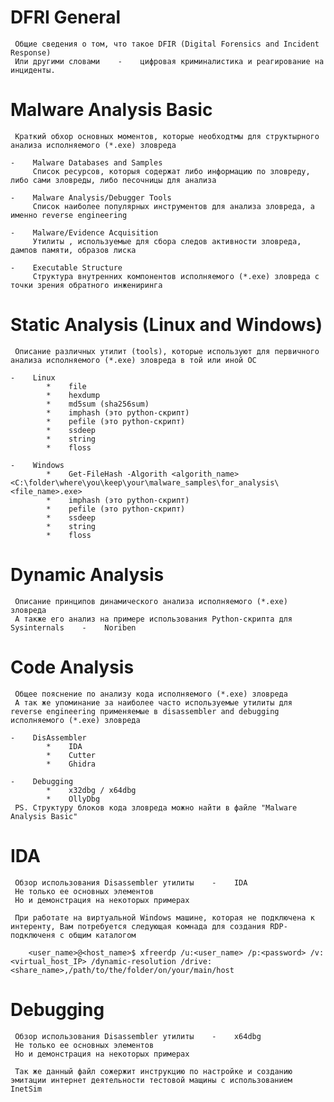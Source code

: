 #    DFRI General
     Общие сведения о том, что такое DFIR (Digital Forensics and Incident Response)
     Или другими словами    -    цифровая криминалистика и реагирование на инциденты.

#    Malware Analysis Basic
     Краткий обхор основных моментов, которые необходтмы для структырного анализа исполняемого (*.exe) зловреда

    -    Malware Databases and Samples
         Список ресурсов, которыя содержат либо информацию по зловреду, либо сами зловреды, либо песочницы для анализа

    -    Malware Analysis/Debugger Tools
         Список наиболее популярных инструментов для анализа зловреда, а именно reverse engineering

    -    Malware/Evidence Acquisition
         Утилиты , используемые для сбора следов активности зловреда, дампов памяти, образов лиска

    -    Executable Structure
         Структура внутренних компонентов исполняемого (*.exe) зловреда с точки зрения обратного инжениринга

#    Static Analysis (Linux and Windows)
     Описание различных утилит (tools), которые используют для первичного анализа исполняемого (*.exe) зловреда в той или иной ОС

    -    Linux
            *    file
            *    hexdump
            *    md5sum (sha256sum)
            *    imphash (это python-скрипт)
            *    pefile (это python-скрипт)
            *    ssdeep
            *    string
            *    floss

    -    Windows
            *    Get-FileHash -Algorith <algorith_name> <C:\folder\where\you\keep\your\malware_samples\for_analysis\<file_name>.exe>
            *    imphash (это python-скрипт)
            *    pefile (это python-скрипт)
            *    ssdeep
            *    string
            *    floss

#    Dynamic Analysis
     Описание принципов динамического анализа исполняемого (*.exe) зловреда
     А также его анализ на примере использования Python-скрипта для Sysinternals    -    Noriben

#    Code Analysis
     Общее пояснение по анализу кода исполняемого (*.exe) зловреда
     А так же упоминание за наиболее часто используемые утилиты для reverse engineering применяемые в disassembler and debugging исполняемого (*.exe) зловреда

    -    DisAssembler
            *    IDA
            *    Cutter
            *    Ghidra

    -    Debugging
            *    x32dbg / x64dbg
            *    OllyDbg
     PS. Структуру блоков кода зловреда можно найти в файле "Malware Analysis Basic"

#    IDA
     Обзор использования Disassembler утилиты    -    IDA
     Не только ее основных элементов
     Но и демонстрация на некоторых примерах

     При работате на виртуальной Windows машине, которая не подключена к интеренту, Вам потребуется следующая комнада для создания RDP-подключеня с общим каталогом

        <user_name>@<host_name>$ xfreerdp /u:<user_name> /p:<password> /v:<virtual_host_IP> /dynamic-resolution /drive:<share_name>,/path/to/the/folder/on/your/main/host

#    Debugging
     Обзор использования Disassembler утилиты    -    x64dbg
     Не только ее основных элементов
     Но и демонстрация на некоторых примерах

     Так же данный файл сожержит инструкцию по настройке и созданию эмитации интернет деятельности тестовой мащины с использованием InetSim
     
     
     
     
            

    
